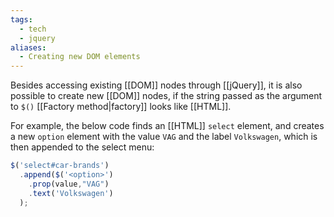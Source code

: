 ```yaml
---
tags:
  - tech
  - jquery
aliases:
  - Creating new DOM elements
---
```

Besides accessing existing [[DOM]] nodes through [[jQuery]], it is also possible to create new [[DOM]] nodes, if the string passed as the argument to `$()` [[Factory method|factory]] looks like [[HTML]].

For example, the below code finds an [[HTML]] `select` element, and creates a new `option` element with the value `VAG` and the label `Volkswagen`, which is then appended to the select menu:
```js
$('select#car-brands')
  .append($('<option>')
    .prop(value,"VAG")
    .text('Volkswagen')
  );
```
